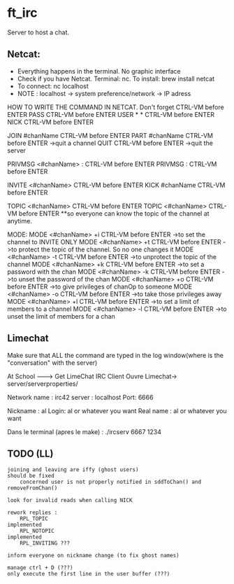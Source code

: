 # ft_irc
Server to host a chat.

## Netcat:
* Everything happens in the terminal. No graphic interface
* Check if you have Netcat. Terminal: nc. To install: brew install netcat
* To connect: nc localhost <port>
* NOTE : localhost -> system preference/network -> IP adress

HOW TO WRITE THE COMMAND IN NETCAT. Don't forget CTRL-VM before ENTER
PASS <pass> CTRL-VM before ENTER
USER <username> * * <nickname> CTRL-VM before ENTER
NICK <nickname> CTRL-VM before ENTER

JOIN #chanName CTRL-VM before ENTER
PART #chanName CTRL-VM before ENTER ->quit a channel
QUIT CTRL-VM before ENTER ->quit the server

PRIVMSG <#chanName> :<message> CTRL-VM before ENTER
PRIVMSG <nickname> :<message> CTRL-VM before ENTER

INVITE <nickname> <#chanName> CTRL-VM before ENTER
KICK #chanName <nickname> CTRL-VM before ENTER

TOPIC <#chanName> <topicToSet> CTRL-VM before ENTER
TOPIC <#chanName> CTRL-VM before ENTER **so everyone can know the topic of the channel at anytime.

MODE:
MODE <#chanName> +i CTRL-VM before ENTER ->to set the channel to INVITE ONLY
MODE <#chanName> +t CTRL-VM before ENTER ->to protect the topic of the channel. So no one changes it
MODE <#chanName> -t CTRL-VM before ENTER ->to unprotect the topic of the channel
MODE <#chanName> +k <password> CTRL-VM before ENTER ->to set a password with the chan
MODE <#chanName> -k <password> CTRL-VM before ENTER ->to unset the password of the chan
MODE <#chanName> +o <nickname> CTRL-VM before ENTER ->to give privileges of chanOp to someone
MODE <#chanName> -o <nickname> CTRL-VM before ENTER ->to take those privileges away
MODE <#chanName> +l <numberOfMembersToSet> CTRL-VM before ENTER ->to set a limit of members to a channel
MODE <#chanName> -l CTRL-VM before ENTER  ->to unset the limit of members for a chan

## Limechat
Make sure that ALL the command are typed in the log window(where is the "conversation" with the server)


At School ---> Get LimeChat IRC Client
Ouvre Limechat-> server/serverproperties/

Network name : irc42
server : localhost
Port: 6666

Nickname : al
Login: al or whatever you want
Real name : al or whatever you want

Dans le terminal (apres le make) : ./ircserv 6667 1234


## TODO (LL)
	joining and leaving are iffy (ghost users) 											should be fixed
		concerned user is not properly notified in sddToChan() and removeFromChan()

	look for invalid reads when calling NICK

	rework replies :
		RPL_TOPIC																		implemented
		RPL_NOTOPIC																		implemented
		RPL_INVITING ???

	inform everyone on nickname change (to fix ghost names)

	manage ctrl + D (???)
	only execute the first line in the user buffer (???)